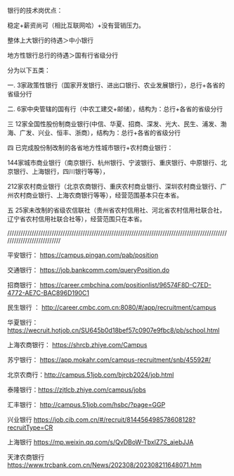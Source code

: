 银行的技术岗优点：

稳定+薪资尚可（相比互联网哈）+没有营销压力。

整体上大银行的待遇＞中小银行

地方性银行总行的待遇＞国有行省级分行

分为以下五类：

一.  3家政策性银行（国家开发银行、进出口银行、农业发展银行），总行+各省的省级分行

二.  6家中央管辖的国有行（中农工建交+邮储），结构为：总行+各省的省级分行

三  12家全国性股份制商业银行(中信、华夏、招商、深发、光大、民生、浦发、渤海、广发、兴业、恒丰、浙商），结构为：总行+各省的省级分行

四  已完成股份制改制的各省地方性城市银行+农村商业银行：

144家城市商业银行（南京银行、杭州银行、宁波银行、重庆银行、中原银行、北京银行、上海银行，四川银行等等），

212家农村商业银行（北京农商银行、重庆农村商业银行、深圳农村商业银行、广州农村商业银行、上海农商银行等等），经营范围基本只在本省。

五  25家未改制的省级农信联社（贵州省农村信用社、河北省农村信用社联合社，辽宁省农村信用社联合社等），经营范围只在本省。

///////////////////////////////////////////////////////////////////////////////////////////////////////////////////////////

平安银行：  https://campus.pingan.com/pab/position

交通银行：  https://job.bankcomm.com/queryPosition.do

招商银行：  https://career.cmbchina.com/positionlist/96574F8D-C7ED-4772-AE7C-BAC896D190C1

民生银行 ： http://career.cmbc.com.cn:8080/#/app/recruitment/campus

华夏银行：  https://wecruit.hotjob.cn/SU645b0d18bef57c0907e9fbc8/pb/school.html

上海农商银行：  https://shrcb.zhiye.com/Campus

苏宁银行：  https://app.mokahr.com/campus-recruitment/snb/45592#/

北京农商行：http://campus.51job.com/bjrcb2024/job.html

泰隆银行：https://zjtlcb.zhiye.com/campus/jobs

汇丰银行：    http://campus.51job.com/hsbc/?page=GGP

兴业银行    https://job.cib.com.cn/#/recruit/814456498578608128?recruitType=CR

上海银行   https://mp.weixin.qq.com/s/QvDBoW-TbxlZ7S_aiebJJA

天津农商银行  https://www.trcbank.com.cn/News/202308/202308211648071.htm
















